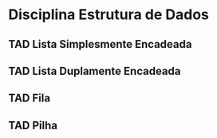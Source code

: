 # Disciplina Estrutura de Dados

## TAD Lista Simplesmente Encadeada

## TAD Lista Duplamente Encadeada

## TAD Fila

## TAD Pilha
